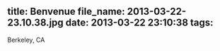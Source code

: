 title: Benvenue
file_name: 2013-03-22-23.10.38.jpg
date: 2013-03-22 23:10:38
tags:
---

Berkeley, CA
